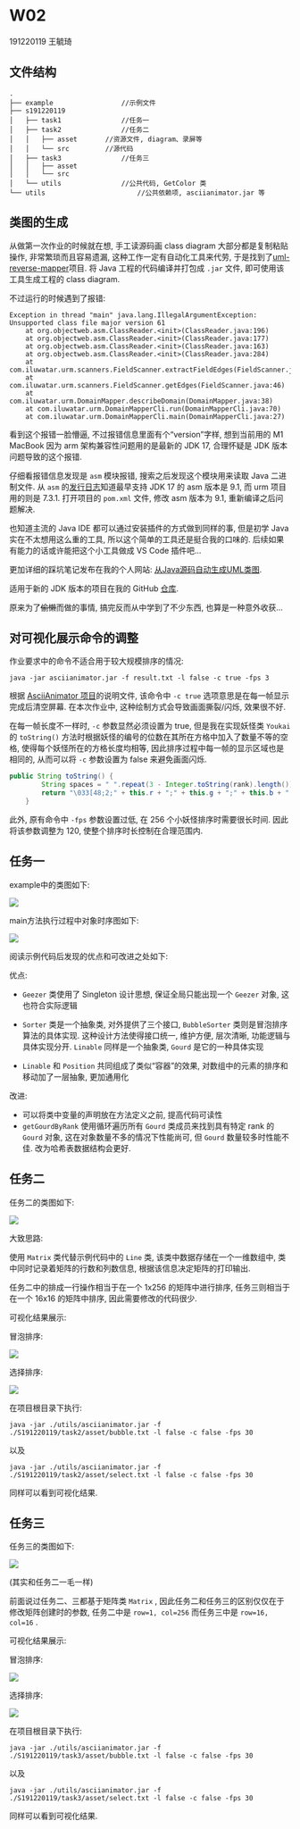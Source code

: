 # W02
191220119 王毓琦

## 文件结构

```
.
├── example					//示例文件
├── s191220119
│   ├── task1				//任务一
│   ├── task2				//任务二
│   │   ├── asset		//资源文件, diagram、录屏等
│   │   └── src			//源代码
│   ├── task3				//任务三
│   │   ├── asset
│   │   └── src
│   └── utils				//公共代码, GetColor 类
└── utils						//公共依赖项, asciianimator.jar 等
```

## 类图的生成

从做第一次作业的时候就在想, 手工读源码画 class diagram 大部分都是复制粘贴操作, 非常繁琐而且容易遗漏, 这种工作一定有自动化工具来代劳, 于是找到了[uml-reverse-mapper](https://github.com/iluwatar/uml-reverse-mapper)项目. 将 Java 工程的代码编译并打包成 `.jar` 文件, 即可使用该工具生成工程的 class diagram.

不过运行的时候遇到了报错:

```shell
Exception in thread "main" java.lang.IllegalArgumentException: Unsupported class file major version 61
	at org.objectweb.asm.ClassReader.<init>(ClassReader.java:196)
	at org.objectweb.asm.ClassReader.<init>(ClassReader.java:177)
	at org.objectweb.asm.ClassReader.<init>(ClassReader.java:163)
	at org.objectweb.asm.ClassReader.<init>(ClassReader.java:284)
	at com.iluwatar.urm.scanners.FieldScanner.extractFieldEdges(FieldScanner.java:56)
	at com.iluwatar.urm.scanners.FieldScanner.getEdges(FieldScanner.java:46)
	at com.iluwatar.urm.DomainMapper.describeDomain(DomainMapper.java:38)
	at com.iluwatar.urm.DomainMapperCli.run(DomainMapperCli.java:70)
	at com.iluwatar.urm.DomainMapperCli.main(DomainMapperCli.java:27)
```

看到这个报错一脸懵逼, 不过报错信息里面有个“version”字样, 想到当前用的 M1 MacBook 因为 arm 架构兼容性问题用的是最新的 JDK 17, 合理怀疑是 JDK 版本问题导致的这个报错.

仔细看报错信息发现是 `asm` 模块报错, 搜索之后发现这个模块用来读取 Java 二进制文件. 从 `asm`  的[发行日志](https://asm.ow2.io/versions.html)知道最早支持 JDK 17 的 asm 版本是 9.1, 而 urm 项目用的则是 7.3.1. 打开项目的 `pom.xml` 文件, 修改 asm 版本为 9.1, 重新编译之后问题解决.

也知道主流的 Java IDE 都可以通过安装插件的方式做到同样的事, 但是初学 Java 实在不太想用这么重的工具, 所以这个简单的工具还是挺合我的口味的. 后续如果有能力的话或许能把这个小工具做成 VS Code 插件吧...

更加详细的踩坑笔记发布在我的个人网站: [从Java源码自动生成UML类图](https://donnadie.top/class-diagram-from-java-code/).

适用于新的 JDK 版本的项目在我的 GitHub [仓库](https://github.com/ricky9w/uml-reverse-mapper).

原来为了~~偷懒~~而做的事情, 搞完反而从中学到了不少东西, 也算是一种意外收获...

## 对可视化展示命令的调整

作业要求中的命令不适合用于较大规模排序的情况:

```shell
java -jar asciianimator.jar -f result.txt -l false -c true -fps 3
```

根据 [AsciiAnimator 项目](https://github.com/thatcherclough/AsciiAnimator)的说明文件, 该命令中 `-c true` 选项意思是在每一帧显示完成后清空屏幕. 在本次作业中, 这种绘制方式会导致画面撕裂/闪烁, 效果很不好.

在每一帧长度不一样时, `-c` 参数显然必须设置为 true, 但是我在实现妖怪类 `Youkai` 的 `toString()` 方法时根据妖怪的编号的位数在其所在方格中加入了数量不等的空格, 使得每个妖怪所在的方格长度均相等, 因此排序过程中每一帧的显示区域也是相同的, 从而可以将 `-c` 参数设置为 false 来避免画面闪烁.

```java
public String toString() {
        String spaces = " ".repeat(3 - Integer.toString(rank).length());
        return "\033[48;2;" + this.r + ";" + this.g + ";" + this.b + ";38;2;0;0;0m    " + this.rank() + spaces + "  \033[0m";
    }
```

此外, 原有命令中 `-fps` 参数设置过低, 在 256 个小妖怪排序时需要很长时间. 因此将该参数调整为 120, 使整个排序时长控制在合理范围内.

## 任务一

example中的类图如下:

![](http://www.plantuml.com/plantuml/proxy?cache=no&src=https://raw.githubusercontent.com/jwork-2021/jw02-ricky9w/master/S191220119/task1/class-diagram.pu)

main方法执行过程中对象时序图如下:

![](http://www.plantuml.com/plantuml/proxy?cache=no&src=https://raw.githubusercontent.com/jwork-2021/jw02-ricky9w/master/S191220119/task1/timeline.pu)

阅读示例代码后发现的优点和可改进之处如下:

优点:

+ `Geezer` 类使用了 Singleton 设计思想, 保证全局只能出现一个 `Geezer` 对象, 这也符合实际逻辑

+ `Sorter` 类是一个抽象类, 对外提供了三个接口, `BubbleSorter` 类则是冒泡排序算法的具体实现. 这种设计方法使得接口统一, 维护方便, 层次清晰, 功能逻辑与具体实现分开. `Linable` 同样是一个抽象类, `Gourd` 是它的一种具体实现
+ `Linable` 和 `Position` 共同组成了类似“容器”的效果, 对数组中的元素的排序和移动加了一层抽象, 更加通用化

改进:

+ 可以将类中变量的声明放在方法定义之前, 提高代码可读性
+ `getGourdByRank` 使用循环遍历所有 `Gourd` 类成员来找到具有特定 rank 的 `Gourd` 对象, 这在对象数量不多的情况下性能尚可, 但 `Gourd` 数量较多时性能不佳. 改为哈希表数据结构会更好.

## 任务二

任务二的类图如下:

![](http://www.plantuml.com/plantuml/proxy?cache=no&src=https://raw.githubusercontent.com/jwork-2021/jw02-ricky9w/master/S191220119/task2/asset/class-diagram.pu)

大致思路:

使用 `Matrix` 类代替示例代码中的 `Line` 类, 该类中数据存储在一个一维数组中, 类中同时记录着矩阵的行数和列数信息, 根据该信息决定矩阵的打印输出.

任务二中的排成一行操作相当于在一个 1x256 的矩阵中进行排序, 任务三则相当于在一个 16x16 的矩阵中排序, 因此需要修改的代码很少.

可视化结果展示:

冒泡排序:

<a href="https://asciinema.org/a/439030" target="_blank"><img src="https://asciinema.org/a/439030.svg" /></a>

选择排序:

<a href="https://asciinema.org/a/dple4rO94yVRyVAoH3UF6Wtj2" target="_blank"><img src="https://asciinema.org/a/dple4rO94yVRyVAoH3UF6Wtj2.svg" /></a>

在项目根目录下执行:

```shell
java -jar ./utils/asciianimator.jar -f ./S191220119/task2/asset/bubble.txt -l false -c false -fps 30
```

以及

```shell
java -jar ./utils/asciianimator.jar -f ./S191220119/task2/asset/select.txt -l false -c false -fps 30
```

同样可以看到可视化结果.

## 任务三
任务三的类图如下:

![](http://www.plantuml.com/plantuml/proxy?cache=no&src=https://raw.githubusercontent.com/jwork-2021/jw02-ricky9w/master/S191220119/task3/asset/class-diagram.pu)

(其实和任务二一毛一样)

前面说过任务二、三都基于矩阵类 `Matrix` , 因此任务二和任务三的区别仅仅在于修改矩阵创建时的参数, 任务二中是 `row=1, col=256` 而任务三中是 `row=16, col=16` .

可视化结果展示:

冒泡排序:

<a href="https://asciinema.org/a/bqZPttFBepAYGdeA0HTST094O" target="_blank"><img src="https://asciinema.org/a/bqZPttFBepAYGdeA0HTST094O.svg" /></a>

选择排序:

<a href="https://asciinema.org/a/mm36pn6VWxOmsH9RMgBnVmhcn" target="_blank"><img src="https://asciinema.org/a/mm36pn6VWxOmsH9RMgBnVmhcn.svg" /></a>

在项目根目录下执行:

```shell
java -jar ./utils/asciianimator.jar -f ./S191220119/task3/asset/bubble.txt -l false -c false -fps 30
```

以及

```shell
java -jar ./utils/asciianimator.jar -f ./S191220119/task3/asset/select.txt -l false -c false -fps 30
```

同样可以看到可视化结果.
